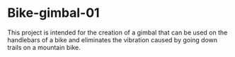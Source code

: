 # Bike-gimbal-01
This project is intended for the creation of a gimbal that can be used on the handlebars of a bike and eliminates the vibration caused by going down trails on a mountain bike.
